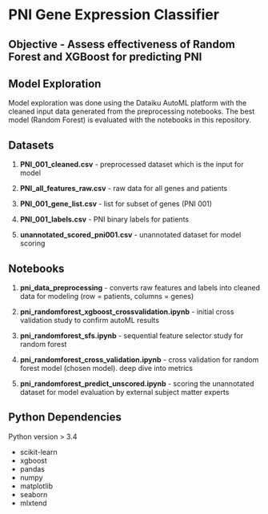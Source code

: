 # PNI Gene Expression Classifier 

## Objective - Assess effectiveness of Random Forest and XGBoost for predicting PNI 


## Model Exploration
Model exploration was done using the Dataiku AutoML platform with the cleaned input data generated from the preprocessing notebooks. The best model (Random Forest) is evaluated with the notebooks in this repository. 

## Datasets 

1. **PNI_001_cleaned.csv** - preprocessed dataset which is the input for model

2. **PNI_all_features_raw.csv** - raw data for all genes and patients

3. **PNI_001_gene_list.csv** - list for subset of genes (PNI 001) 

4. **PNI_001_labels.csv** - PNI binary labels for patients

5. **unannotated_scored_pni001.csv** - unannotated dataset for model scoring


## Notebooks 

1. **pni_data_preprocessing** - converts raw features and labels into cleaned data for modeling (row = patients, columns = genes)

2. **pni_randomforest_xgboost_crossvalidation.ipynb** - initial cross validation study to confirm autoML results

3. **pni_randomforest_sfs.ipynb** - sequential feature selector study for random forest

4. **pni_randomforest_cross_validation.ipynb** - cross validation for random forest model (chosen model). deep dive into metrics

5. **pni_randomforest_predict_unscored.ipynb** - scoring the unannotated dataset for model evaluation by external subject matter experts


## Python Dependencies 

Python version > 3.4
* scikit-learn
* xgboost
* pandas
* numpy
* matplotlib
* seaborn 
* mlxtend
